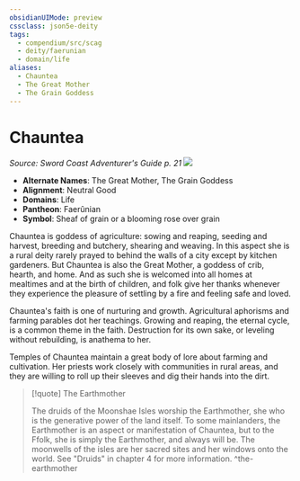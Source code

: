 ```yaml
---
obsidianUIMode: preview
cssclass: json5e-deity
tags:
  - compendium/src/scag
  - deity/faerunian
  - domain/life
aliases:
  - Chauntea
  - The Great Mother
  - The Grain Goddess
---
```

# Chauntea
*Source: Sword Coast Adventurer's Guide p. 21* 
![](/compendium/deities/img/symbol-of-chauntea.jpg#symbol)

- **Alternate Names**: The Great Mother, The Grain Goddess
- **Alignment**: Neutral Good
- **Domains**: Life
- **Pantheon**: Faerûnian
- **Symbol**: Sheaf of grain or a blooming rose over grain

Chauntea is goddess of agriculture: sowing and reaping, seeding and harvest, breeding and butchery, shearing and weaving. In this aspect she is a rural deity rarely prayed to behind the walls of a city except by kitchen gardeners. But Chauntea is also the Great Mother, a goddess of crib, hearth, and home. And as such she is welcomed into all homes at mealtimes and at the birth of children, and folk give her thanks whenever they experience the pleasure of settling by a fire and feeling safe and loved.

Chauntea's faith is one of nurturing and growth. Agricultural aphorisms and farming parables dot her teachings. Growing and reaping, the eternal cycle, is a common theme in the faith. Destruction for its own sake, or leveling without rebuilding, is anathema to her.

Temples of Chauntea maintain a great body of lore about farming and cultivation. Her priests work closely with communities in rural areas, and they are willing to roll up their sleeves and dig their hands into the dirt.

> [!quote] The Earthmother
> 
> The druids of the Moonshae Isles worship the Earthmother, she who is the generative power of the land itself. To some mainlanders, the Earthmother is an aspect or manifestation of Chauntea, but to the Ffolk, she is simply the Earthmother, and always will be. The moonwells of the isles are her sacred sites and her windows onto the world. See "Druids" in chapter 4 for more information.
^the-earthmother